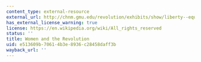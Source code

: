 ```yaml
---
content_type: external-resource
external_url: http://chnm.gmu.edu/revolution/exhibits/show/liberty--equality--fraternity/women-and-the-revolution
has_external_license_warning: true
license: https://en.wikipedia.org/wiki/All_rights_reserved
status: ''
title: Women and the Revolution
uid: e513609b-7061-4b3e-8936-c28458daff3b
wayback_url: ''
---
```

